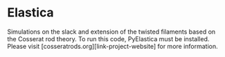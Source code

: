 # Elastica
Simulations on the slack and extension of the twisted filaments based on the Cosserat rod theory.
To run this code, PyElastica must be installed. Please visit [cosseratrods.org][link-project-website] for more information.

